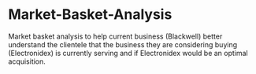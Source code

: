 # Market-Basket-Analysis
Market basket analysis to help current business (Blackwell) better understand the clientele that the business they are considering buying (Electronidex) is currently serving and if Electronidex would be an optimal acquisition. 
